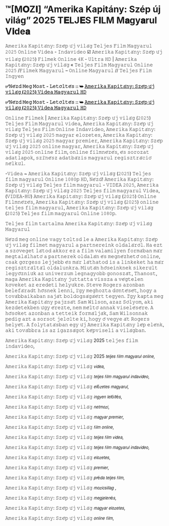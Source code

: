 # ™[M𝐎Z𝐈] “Amerika Kapitány: Szép új világ” 2025 T𝐄LJ𝐄S F𝐈LM M𝐚gy𝐚rul V𝐢de𝐚
𝙰𝚖𝚎𝚛𝚒𝚔𝚊 𝙺𝚊𝚙𝚒𝚝𝚊́𝚗𝚢: 𝚂𝚣𝚎́𝚙 𝚞́𝚓 𝚟𝚒𝚕𝚊́𝚐 𝚃𝚎𝚕𝚓𝚎𝚜 𝙵𝚒𝚕𝚖 𝙼𝚊𝚐𝚢𝚊𝚛𝚞𝚕 𝟸𝟶𝟸𝟻 𝙾𝚗𝚕𝚒𝚗𝚎 𝚅𝚒𝚍𝚎𝚊 - 𝙸𝚗𝚍𝚊𝚟𝚒𝚍𝚎𝚘 ☑️ 𝙰𝚖𝚎𝚛𝚒𝚔𝚊 𝙺𝚊𝚙𝚒𝚝𝚊́𝚗𝚢: 𝚂𝚣𝚎́𝚙 𝚞́𝚓 𝚟𝚒𝚕𝚊́𝚐 (𝟸𝟶𝟸𝟻) 𝙵𝚒𝚕𝚖𝚎𝚔 𝙾𝚗𝚕𝚒𝚗𝚎 𝟺𝙺 - 𝚄𝚕𝚝𝚛𝚊 𝙷𝙳 | 𝙰𝚖𝚎𝚛𝚒𝚔𝚊 𝙺𝚊𝚙𝚒𝚝𝚊́𝚗𝚢: 𝚂𝚣𝚎́𝚙 𝚞́𝚓 𝚟𝚒𝚕𝚊́𝚐 « 𝚃𝚎𝚕𝚓𝚎𝚜 𝙵𝚒𝚕𝚖 𝙼𝚊𝚐𝚢𝚊𝚛𝚞𝚕 𝙾𝚗𝚕𝚒𝚗𝚎 𝟸𝟶𝟸𝟻 /𝙵𝚒𝚕𝚖𝚎𝚔 𝙼𝚊𝚐𝚢𝚊𝚛𝚞𝚕 – 𝙾𝚗𝚕𝚒𝚗𝚎 𝙼𝚊𝚐𝚢𝚊𝚛𝚞𝚕 // 𝚃𝚎𝚕𝚓𝚎𝚜 𝙵𝚒𝚕𝚖 𝙸𝚗𝚐𝚢𝚎𝚗

**✅𝙽𝚎́𝚣𝚍 𝙼𝚎𝚐 𝙼𝚘𝚜𝚝 - 𝙻𝚎𝚝𝚘̈𝚕𝚝𝚎́𝚜 :: ➥ [𝙰𝚖𝚎𝚛𝚒𝚔𝚊 𝙺𝚊𝚙𝚒𝚝𝚊́𝚗𝚢: 𝚂𝚣𝚎́𝚙 𝚞́𝚓 𝚟𝚒𝚕𝚊́𝚐 (𝟸𝟶𝟸𝟻) 𝚅𝚒𝚍𝚎𝚊 𝙼𝚊𝚐𝚢𝚊𝚛𝚞𝚕 𝙷𝙳](https://t.co/HCWeesUVeE)**

**✅𝙽𝚎́𝚣𝚍 𝙼𝚎𝚐 𝙼𝚘𝚜𝚝 - 𝙻𝚎𝚝𝚘̈𝚕𝚝𝚎́𝚜 :: ➥ [𝙰𝚖𝚎𝚛𝚒𝚔𝚊 𝙺𝚊𝚙𝚒𝚝𝚊́𝚗𝚢: 𝚂𝚣𝚎́𝚙 𝚞́𝚓 𝚟𝚒𝚕𝚊́𝚐 (𝟸𝟶𝟸𝟻) 𝚅𝚒𝚍𝚎𝚊 𝙼𝚊𝚐𝚢𝚊𝚛𝚞𝚕 𝙷𝙳](https://t.co/HCWeesUVeE)**

𝙾𝚗𝚕𝚒𝚗𝚎 𝙵𝚒𝚕𝚖𝚎𝚔 | 𝙰𝚖𝚎𝚛𝚒𝚔𝚊 𝙺𝚊𝚙𝚒𝚝𝚊́𝚗𝚢: 𝚂𝚣𝚎́𝚙 𝚞́𝚓 𝚟𝚒𝚕𝚊́𝚐 (𝟸𝟶𝟸𝟻) 𝚃𝚎𝚕𝚓𝚎𝚜 𝙵𝚒𝚕𝚖 𝙼𝚊𝚐𝚢𝚊𝚛𝚞𝚕 𝚟𝚒𝚍𝚎𝚊, 𝙰𝚖𝚎𝚛𝚒𝚔𝚊 𝙺𝚊𝚙𝚒𝚝𝚊́𝚗𝚢: 𝚂𝚣𝚎́𝚙 𝚞́𝚓 𝚟𝚒𝚕𝚊́𝚐 𝚃𝚎𝚕𝚓𝚎𝚜 𝙵𝚒𝚕𝚖 𝙾𝚗𝚕𝚒𝚗𝚎 𝙸𝚗𝚍𝚊𝚟𝚒𝚍𝚎𝚘, 𝙰𝚖𝚎𝚛𝚒𝚔𝚊 𝙺𝚊𝚙𝚒𝚝𝚊́𝚗𝚢: 𝚂𝚣𝚎́𝚙 𝚞́𝚓 𝚟𝚒𝚕𝚊́𝚐 𝟸𝟶𝟸𝟻 𝚖𝚊𝚐𝚢𝚊𝚛 𝚎𝚕𝚘𝚣𝚎𝚝𝚎𝚜, 𝙰𝚖𝚎𝚛𝚒𝚔𝚊 𝙺𝚊𝚙𝚒𝚝𝚊́𝚗𝚢: 𝚂𝚣𝚎́𝚙 𝚞́𝚓 𝚟𝚒𝚕𝚊́𝚐 𝟸𝟶𝟸𝟻 𝚖𝚊𝚐𝚢𝚊𝚛 𝚙𝚛𝚎𝚖𝚒𝚎𝚛, 𝙰𝚖𝚎𝚛𝚒𝚔𝚊 𝙺𝚊𝚙𝚒𝚝𝚊́𝚗𝚢: 𝚂𝚣𝚎́𝚙 𝚞́𝚓 𝚟𝚒𝚕𝚊́𝚐 𝟸𝟶𝟸𝟻 𝚘𝚗𝚕𝚒𝚗𝚎 𝚖𝚊𝚐𝚢𝚊𝚛, 𝙰𝚖𝚎𝚛𝚒𝚔𝚊 𝙺𝚊𝚙𝚒𝚝𝚊́𝚗𝚢: 𝚂𝚣𝚎́𝚙 𝚞́𝚓 𝚟𝚒𝚕𝚊́𝚐 𝟸𝟶𝟸𝟻 𝚘𝚗𝚕𝚒𝚗𝚎 𝚏𝚒𝚕𝚖, 𝚘𝚗𝚕𝚒𝚗𝚎 𝚏𝚒𝚕𝚖𝚗𝚎́𝚣𝚎́𝚜, 𝚎́𝚜 𝚜𝚘𝚛𝚘𝚣𝚊𝚝 𝚊𝚍𝚊𝚝𝚕𝚊𝚙𝚘𝚔, 𝚜𝚣𝚒́𝚗𝚎́𝚜𝚣 𝚊𝚍𝚊𝚝𝚋𝚊́𝚣𝚒𝚜 𝚖𝚊𝚐𝚢𝚊𝚛𝚞𝚕 𝚛𝚎𝚐𝚒𝚜𝚣𝚝𝚛𝚊́𝚌𝚒𝚘́ 𝚗𝚎́𝚕𝚔𝚞̈𝚕.

-𝚅𝚒𝚍𝚎𝚊 ~ 𝙰𝚖𝚎𝚛𝚒𝚔𝚊 𝙺𝚊𝚙𝚒𝚝𝚊́𝚗𝚢: 𝚂𝚣𝚎́𝚙 𝚞́𝚓 𝚟𝚒𝚕𝚊́𝚐 (𝟸𝟶𝟸𝟻) 𝚃𝚎𝚕𝚓𝚎𝚜 𝚏𝚒𝚕𝚖 𝚖𝚊𝚐𝚢𝚊𝚛𝚞𝚕 𝙾𝚗𝚕𝚒𝚗𝚎 𝟷𝟶𝟾𝟶𝚙 𝙷𝙳, 𝙽𝚎́𝚣𝚍! 𝙰𝚖𝚎𝚛𝚒𝚔𝚊 𝙺𝚊𝚙𝚒𝚝𝚊́𝚗𝚢: 𝚂𝚣𝚎́𝚙 𝚞́𝚓 𝚟𝚒𝚕𝚊́𝚐 𝚃𝚎𝚕𝚓𝚎𝚜 𝚏𝚒𝚕𝚖 𝚖𝚊𝚐𝚢𝚊𝚛𝚞𝚕 - 𝚅𝙸𝙳𝙴𝙰 𝟸𝟶𝟸𝟻, 𝙰𝚖𝚎𝚛𝚒𝚔𝚊 𝙺𝚊𝚙𝚒𝚝𝚊́𝚗𝚢: 𝚂𝚣𝚎́𝚙 𝚞́𝚓 𝚟𝚒𝚕𝚊́𝚐 𝟸𝟶𝟸𝟻 𝚃𝚎𝚕𝚓𝚎𝚜 𝚏𝚒𝚕𝚖 𝚖𝚊𝚐𝚢𝚊𝚛𝚞𝚕 𝚅𝚒𝚍𝚎𝚊, (𝚅𝙸𝙳𝙴𝙰-𝙷𝚄) 𝙰𝚖𝚎𝚛𝚒𝚔𝚊 𝙺𝚊𝚙𝚒𝚝𝚊́𝚗𝚢: 𝚂𝚣𝚎́𝚙 𝚞́𝚓 𝚟𝚒𝚕𝚊́𝚐 (𝟸𝟶𝟸𝟻) 𝙾𝚗𝚕𝚒𝚗𝚎 𝙵𝚒𝚕𝚖𝚗𝚎́𝚣𝚎́𝚜, 𝙰𝚖𝚎𝚛𝚒𝚔𝚊 𝙺𝚊𝚙𝚒𝚝𝚊́𝚗𝚢: 𝚂𝚣𝚎́𝚙 𝚞́𝚓 𝚟𝚒𝚕𝚊́𝚐 (𝟸𝟶𝟸𝟻) 𝚘𝚗𝚕𝚒𝚗𝚎 𝚝𝚎𝚕𝚓𝚎𝚜 𝚏𝚒𝚕𝚖 𝚖𝚊𝚐𝚢𝚊𝚛𝚞𝚕, 𝙰𝚖𝚎𝚛𝚒𝚔𝚊 𝙺𝚊𝚙𝚒𝚝𝚊́𝚗𝚢: 𝚂𝚣𝚎́𝚙 𝚞́𝚓 𝚟𝚒𝚕𝚊́𝚐 (𝟸𝟶𝟸𝟻) 𝚃𝚎𝚕𝚓𝚎𝚜 𝚏𝚒𝚕𝚖 𝚖𝚊𝚐𝚢𝚊𝚛𝚞𝚕 𝙾𝚗𝚕𝚒𝚗𝚎 𝟷𝟶𝟾𝟶𝚙.

𝚃𝚎𝚕𝚓𝚎𝚜 𝚏𝚒𝚕𝚖 𝚝𝚊𝚛𝚝𝚊𝚕𝚖𝚊 𝙰𝚖𝚎𝚛𝚒𝚔𝚊 𝙺𝚊𝚙𝚒𝚝𝚊́𝚗𝚢: 𝚂𝚣𝚎́𝚙 𝚞́𝚓 𝚟𝚒𝚕𝚊́𝚐 𝙼𝚊𝚐𝚢𝚊𝚛𝚞𝚕

𝙽𝚎́𝚣𝚍 𝚖𝚎𝚐 𝚘𝚗𝚕𝚒𝚗𝚎 𝚟𝚊𝚐𝚢 𝚝𝚘̈𝚕𝚝𝚜𝚍 𝚕𝚎 𝚊 𝙰𝚖𝚎𝚛𝚒𝚔𝚊 𝙺𝚊𝚙𝚒𝚝𝚊́𝚗𝚢: 𝚂𝚣𝚎́𝚙 𝚞́𝚓 𝚟𝚒𝚕𝚊́𝚐 𝚏𝚒𝚕𝚖𝚎𝚝 𝚖𝚊𝚐𝚢𝚊𝚛𝚞𝚕 𝚊 𝚙𝚊𝚛𝚝𝚗𝚎𝚛𝚎𝚒𝚗𝚔 𝚘𝚕𝚍𝚊𝚕𝚊́𝚛𝚘́𝚕. 𝙷𝚊 𝚎𝚣𝚝 𝚊 𝚜𝚣𝚘̈𝚟𝚎𝚐𝚎𝚝 𝚕𝚊́𝚝𝚘𝚍 𝚊𝚔𝚔𝚘𝚛 𝚎𝚣 𝚊 𝚏𝚒𝚕𝚖 𝚟𝚊𝚕𝚊𝚖𝚒𝚕𝚢𝚎𝚗 𝚏𝚘𝚛𝚖𝚊́𝚋𝚊𝚗 𝚖𝚊́𝚛 𝚖𝚎𝚐𝚝𝚊𝚕𝚊́𝚕𝚑𝚊𝚝𝚘́ 𝚊 𝚙𝚊𝚛𝚝𝚗𝚎𝚛𝚎𝚔 𝚘𝚕𝚍𝚊𝚕𝚊́𝚗 𝚎́𝚜 𝚖𝚎𝚐𝚗𝚎́𝚣𝚑𝚎𝚝𝚘̋ 𝚘𝚗𝚕𝚒𝚗𝚎, 𝚌𝚜𝚊𝚔 𝚐𝚘̈𝚛𝚐𝚎𝚜𝚜 𝚕𝚎𝚓𝚓𝚎𝚋𝚋 𝚎́𝚜 𝚖𝚊́𝚛 𝚕𝚊́𝚝𝚑𝚊𝚝𝚘𝚍 𝚒𝚜 𝚊 𝚕𝚒𝚗𝚔𝚎𝚔𝚎𝚝 𝚑𝚊 𝚖𝚊́𝚛 𝚛𝚎𝚐𝚒𝚜𝚣𝚝𝚛𝚊́𝚕𝚝𝚊́𝚕 𝚘𝚕𝚍𝚊𝚕𝚞𝚗𝚔𝚛𝚊. 𝙼𝚒𝚞𝚝𝚊́𝚗 𝚑𝚘̋𝚜𝚎𝚒𝚗𝚔𝚗𝚎𝚔 𝚜𝚒𝚔𝚎𝚛𝚞̈𝚕𝚝 𝚕𝚎𝚐𝚢𝚘̋𝚣𝚗𝚒𝚞̈𝚔 𝚊𝚣 𝚞𝚗𝚒𝚟𝚎𝚛𝚣𝚞𝚖 𝚕𝚎𝚐𝚗𝚊𝚐𝚢𝚘𝚋𝚋 𝚐𝚘𝚗𝚘𝚜𝚣𝚊́𝚝, 𝚃𝚑𝚊𝚗𝚘𝚜𝚝, 𝚖𝚊𝚐𝚊 𝙰𝚖𝚎𝚛𝚒𝚔𝚊 𝙺𝚊𝚙𝚒𝚝𝚊́𝚗𝚢 𝚓𝚞𝚝𝚝𝚊𝚝𝚝𝚊 𝚟𝚒𝚜𝚜𝚣𝚊 𝚊 𝚟𝚎́𝚐𝚝𝚎𝚕𝚎𝚗 𝚔𝚘̈𝚟𝚎𝚔𝚎𝚝 𝚊𝚣 𝚎𝚛𝚎𝚍𝚎𝚝𝚒 𝚑𝚎𝚕𝚢𝚞̈𝚔𝚛𝚎. 𝚂𝚝𝚎𝚟𝚎 𝚁𝚘𝚐𝚎𝚛𝚜 𝚊𝚣𝚘𝚗𝚋𝚊𝚗 𝚋𝚎𝚕𝚎𝚏𝚊́𝚛𝚊𝚍𝚝 𝚑𝚘̋𝚜𝚗𝚎𝚔 𝚕𝚎𝚗𝚗𝚒, 𝚒́𝚐𝚢 𝚖𝚎𝚐𝚑𝚘𝚣𝚝𝚊 𝚍𝚘̈𝚗𝚝𝚎́𝚜𝚎́𝚝, 𝚑𝚘𝚐𝚢 𝚊 𝚝𝚘𝚟𝚊́𝚋𝚋𝚊𝚒𝚔𝚊𝚋𝚊𝚗 𝚜𝚊𝚓𝚊́𝚝 𝚋𝚘𝚕𝚍𝚘𝚐𝚜𝚊́𝚐𝚊́𝚎́𝚛𝚝 𝚝𝚎𝚐𝚢𝚎𝚗. 𝙸́𝚐𝚢 𝚔𝚊𝚙𝚝𝚊 𝚖𝚎𝚐 𝙰𝚖𝚎𝚛𝚒𝚔𝚊 𝙺𝚊𝚙𝚒𝚝𝚊́𝚗𝚢 𝚙𝚊𝚓𝚣𝚜𝚊́𝚝 𝚂𝚊𝚖 𝚆𝚒𝚕𝚜𝚘𝚗, 𝚊𝚣𝚊𝚣 𝚂𝚘́𝚕𝚢𝚘𝚖, 𝚊𝚔𝚒 𝚔𝚎𝚣𝚍𝚎𝚝𝚎𝚔𝚋𝚎𝚗 𝚞́𝚐𝚢 𝚎́𝚛𝚎𝚣𝚝𝚎, 𝚗𝚎𝚖 𝚖𝚎́𝚕𝚝𝚘́ 𝚊𝚗𝚗𝚊𝚔 𝚟𝚒𝚜𝚎𝚕𝚎́𝚜𝚎́𝚛𝚎. 𝙰 𝚑𝚘̋𝚜𝚘̈𝚔𝚎𝚝 𝚊𝚣𝚘𝚗𝚋𝚊𝚗 𝚊 𝚝𝚎𝚝𝚝𝚎𝚒𝚔 𝚏𝚘𝚛𝚖𝚊́𝚕𝚓𝚊́𝚔, 𝚂𝚊𝚖 𝚆𝚒𝚕𝚜𝚘𝚗𝚗𝚊𝚔 𝚙𝚎𝚍𝚒𝚐 𝚊𝚣𝚝 𝚊 𝚜𝚘𝚛𝚜𝚘𝚝 𝚓𝚎𝚕𝚘̈𝚕𝚝𝚎 𝚔𝚒, 𝚑𝚘𝚐𝚢 𝚘̋ 𝚟𝚎𝚐𝚢𝚎 𝚊́𝚝 𝚁𝚘𝚐𝚎𝚛𝚜 𝚑𝚎𝚕𝚢𝚎́𝚝. 𝙰 𝚏𝚘𝚕𝚢𝚝𝚊𝚝𝚊́𝚜𝚋𝚊𝚗 𝚎𝚐𝚢 𝚞́𝚓 𝙰𝚖𝚎𝚛𝚒𝚔𝚊 𝙺𝚊𝚙𝚒𝚝𝚊́𝚗𝚢 𝚕𝚎́𝚙 𝚎𝚕𝚎́𝚗𝚔, 𝚊𝚔𝚒 𝚝𝚘𝚟𝚊́𝚋𝚋𝚛𝚊 𝚒𝚜 𝚊𝚣 𝚒𝚐𝚊𝚣𝚜𝚊́𝚐𝚘𝚝 𝚔𝚎́𝚙𝚟𝚒𝚜𝚎𝚕𝚒 𝚊 𝚟𝚒𝚕𝚊́𝚐𝚋𝚊𝚗.

𝙰𝚖𝚎𝚛𝚒𝚔𝚊 𝙺𝚊𝚙𝚒𝚝𝚊́𝚗𝚢: 𝚂𝚣𝚎́𝚙 𝚞́𝚓 𝚟𝚒𝚕𝚊́𝚐 2025 𝚝𝚎𝚕𝚓𝚎𝚜 𝚏𝚒𝚕𝚖 𝚒𝚗𝚍𝚊𝚟𝚒𝚍𝚎𝚘,

𝙰𝚖𝚎𝚛𝚒𝚔𝚊 𝙺𝚊𝚙𝚒𝚝𝚊́𝚗𝚢: 𝚂𝚣𝚎́𝚙 𝚞́𝚓 𝚟𝚒𝚕𝚊́𝚐 2025 𝘵𝘦𝘭𝘫𝘦𝘴 𝘧𝘪𝘭𝘮 𝘮𝘢𝘨𝘺𝘢𝘳𝘶𝘭 𝘰𝘯𝘭𝘪𝘯𝘦,

𝙰𝚖𝚎𝚛𝚒𝚔𝚊 𝙺𝚊𝚙𝚒𝚝𝚊́𝚗𝚢: 𝚂𝚣𝚎́𝚙 𝚞́𝚓 𝚟𝚒𝚕𝚊́𝚐 𝘷𝘪𝘥𝘦𝘢,

𝙰𝚖𝚎𝚛𝚒𝚔𝚊 𝙺𝚊𝚙𝚒𝚝𝚊́𝚗𝚢: 𝚂𝚣𝚎́𝚙 𝚞́𝚓 𝚟𝚒𝚕𝚊́𝚐 𝘵𝘦𝘭𝘫𝘦𝘴 𝘧𝘪𝘭𝘮 𝘮𝘢𝘨𝘺𝘢𝘳𝘶𝘭 𝘪𝘯𝘥𝘢𝘷𝘪𝘥𝘦𝘰,

𝙰𝚖𝚎𝚛𝚒𝚔𝚊 𝙺𝚊𝚙𝚒𝚝𝚊́𝚗𝚢: 𝚂𝚣𝚎́𝚙 𝚞́𝚓 𝚟𝚒𝚕𝚊́𝚐 𝘦𝘭ő𝘻𝘦𝘵𝘦𝘴 𝘮𝘢𝘨𝘺𝘢𝘳𝘶𝘭,

𝙰𝚖𝚎𝚛𝚒𝚔𝚊 𝙺𝚊𝚙𝚒𝚝𝚊́𝚗𝚢: 𝚂𝚣𝚎́𝚙 𝚞́𝚓 𝚟𝚒𝚕𝚊́𝚐 𝘪𝘯𝘨𝘺𝘦𝘯 𝘭𝘦𝘵ö𝘭𝘵é𝘴,

𝙰𝚖𝚎𝚛𝚒𝚔𝚊 𝙺𝚊𝚙𝚒𝚝𝚊́𝚗𝚢: 𝚂𝚣𝚎́𝚙 𝚞́𝚓 𝚟𝚒𝚕𝚊́𝚐 𝘯𝘦𝘵𝘮𝘰𝘻𝘪,

𝙰𝚖𝚎𝚛𝚒𝚔𝚊 𝙺𝚊𝚙𝚒𝚝𝚊́𝚗𝚢: 𝚂𝚣𝚎́𝚙 𝚞́𝚓 𝚟𝚒𝚕𝚊́𝚐 𝘮𝘢𝘨𝘺𝘢𝘳 𝘱𝘳𝘦𝘮𝘪𝘦𝘳,

𝙰𝚖𝚎𝚛𝚒𝚔𝚊 𝙺𝚊𝚙𝚒𝚝𝚊́𝚗𝚢: 𝚂𝚣𝚎́𝚙 𝚞́𝚓 𝚟𝚒𝚕𝚊́𝚐 𝘧𝘪𝘭𝘮 𝘰𝘯𝘭𝘪𝘯𝘦,

𝙰𝚖𝚎𝚛𝚒𝚔𝚊 𝙺𝚊𝚙𝚒𝚝𝚊́𝚗𝚢: 𝚂𝚣𝚎́𝚙 𝚞́𝚓 𝚟𝚒𝚕𝚊́𝚐 𝘵𝘦𝘭𝘫𝘦𝘴 𝘧𝘪𝘭𝘮 𝘷𝘪𝘥𝘦𝘢,

𝙰𝚖𝚎𝚛𝚒𝚔𝚊 𝙺𝚊𝚙𝚒𝚝𝚊́𝚗𝚢: 𝚂𝚣𝚎́𝚙 𝚞́𝚓 𝚟𝚒𝚕𝚊́𝚐 𝘵𝘦𝘭𝘫𝘦𝘴 𝘧𝘪𝘭𝘮 𝘮𝘢𝘨𝘺𝘢𝘳𝘶𝘭 𝘪𝘯𝘥𝘢𝘷𝘪𝘥𝘦𝘰,

𝙰𝚖𝚎𝚛𝚒𝚔𝚊 𝙺𝚊𝚙𝚒𝚝𝚊́𝚗𝚢: 𝚂𝚣𝚎́𝚙 𝚞́𝚓 𝚟𝚒𝚕𝚊́𝚐 𝘦𝘭𝘰𝘻𝘦𝘵𝘦𝘴,

𝙰𝚖𝚎𝚛𝚒𝚔𝚊 𝙺𝚊𝚙𝚒𝚝𝚊́𝚗𝚢: 𝚂𝚣𝚎́𝚙 𝚞́𝚓 𝚟𝚒𝚕𝚊́𝚐 𝘱𝘳𝘦𝘮𝘪𝘦𝘳,

𝙰𝚖𝚎𝚛𝚒𝚔𝚊 𝙺𝚊𝚙𝚒𝚝𝚊́𝚗𝚢: 𝚂𝚣𝚎́𝚙 𝚞́𝚓 𝚟𝚒𝚕𝚊́𝚐 𝘱𝘳é𝘥𝘢 𝘵𝘦𝘭𝘫𝘦𝘴 𝘧𝘪𝘭𝘮,

𝙰𝚖𝚎𝚛𝚒𝚔𝚊 𝙺𝚊𝚙𝚒𝚝𝚊́𝚗𝚢: 𝚂𝚣𝚎́𝚙 𝚞́𝚓 𝚟𝚒𝚕𝚊́𝚐 𝘮𝘰𝘻𝘪𝘤𝘴𝘪𝘭𝘭𝘢𝘨 ,

𝙰𝚖𝚎𝚛𝚒𝚔𝚊 𝙺𝚊𝚙𝚒𝚝𝚊́𝚗𝚢: 𝚂𝚣𝚎́𝚙 𝚞́𝚓 𝚟𝚒𝚕𝚊́𝚐 𝘮𝘦𝘨𝘫𝘦𝘭𝘦𝘯é𝘴,

𝙰𝚖𝚎𝚛𝚒𝚔𝚊 𝙺𝚊𝚙𝚒𝚝𝚊́𝚗𝚢: 𝚂𝚣𝚎́𝚙 𝚞́𝚓 𝚟𝚒𝚕𝚊́𝚐 𝘮𝘢𝘨𝘺𝘢𝘳 𝘦𝘭𝘰𝘻𝘦𝘵𝘦𝘴,

𝙰𝚖𝚎𝚛𝚒𝚔𝚊 𝙺𝚊𝚙𝚒𝚝𝚊́𝚗𝚢: 𝚂𝚣𝚎́𝚙 𝚞́𝚓 𝚟𝚒𝚕𝚊́𝚐 𝘰𝘯𝘭𝘪𝘯𝘦 𝘧𝘪𝘭𝘮,
